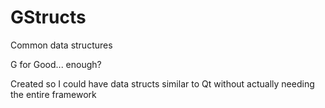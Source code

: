 # GStructs
Common data structures

G for Good... enough?

Created so I could have data structs similar to Qt without actually needing the entire framework